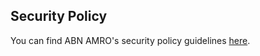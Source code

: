 ## Security Policy

You can find ABN AMRO's security policy guidelines [here](https://developer.abnamro.com/bug-hunter).
